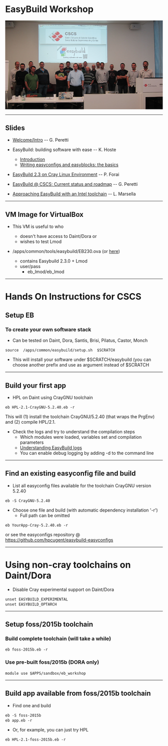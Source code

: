 # EasyBuild Workshop
![EB workshop group photo](https://raw.githubusercontent.com/eth-cscs/tools/master/easybuild/easy_cscs.jpeg)

---

## Slides

  * [Welcome/Intro](https://github.com/eth-cscs/tools/raw/master/easybuild/EasyBuild-intro-workshop-cscs.pdf)  -- G. Peretti

  * EasyBuild: building software with ease -- K. Hoste
    * [Introduction](http://users.ugent.be/~kehoste/EasyBuild-intro-CSCS_20150908.pdf)
    * [Writing easyconfigs and easyblocks: the basics](http://users.ugent.be/~kehoste/EasyBuild-basics-CSCS_20150908.pdf) 

  * [EasyBuild 2.3 on Cray Linux Environment](https://github.com/eth-cscs/tools/raw/master/easybuild/Using-EB-on-CLE-for-CSCS.pdf) -- P. Forai

  * [EasyBuild @ CSCS: Current status and roadmap](https://github.com/eth-cscs/tools/raw/master/easybuild/EasyBuild-workshop-cscs.pdf) -- G. Peretti

  * [Approaching EasyBuild with an Intel toolchain](https://github.com/eth-cscs/tools/raw/master/easybuild/ApproachingEasyBuild.pdf) -- L. Marsella

---

## VM Image for VirtualBox

  * This VM is useful to who
    * doesn't have access to Daint/Dora or 
    * wishes to test Lmod

  * /apps/common/tools/easybuild/EB230.ova (or [here](http://users.ugent.be/~kehoste/EB230.ova))
    * contains Easybuild 2.3.0 + Lmod
    * user/pass
      * eb_lmod/eb_lmod

---

# Hands On Instructions for CSCS

## Setup EB

### To create your own software stack
  * Can be tested on Daint, Dora, Santis, Brisi, Pilatus, Castor, Monch

```
source  /apps/common/easybuild/setup.sh  $SCRATCH 
```

  * This will install your software under $SCRATCH/easybuild (you can choose another prefix and use as argument instead of $SCRATCH

---

## Build your first app
   * HPL on Daint using CrayGNU toolchain

```
eb HPL-2.1-CrayGNU-5.2.40.eb -r
```

This will (1) install the toolchain CrayGNU/5.2.40 (that wraps the PrgEnv) and (2) compile HPL/2.1.
  * Check the logs and try to understand the compilation steps 
    * Which modules were loaded, variables set and compilation parameters
    * [Understanding EasyBuild logs](http://easybuild.readthedocs.org/en/latest/Logfiles.html)
    * You can enable debug logging by adding -d to the command line

---

## Find an existing easyconfig file and build
  * List all easyconfig files available for the toolchain CrayGNU version 5.2.40

```
eb -S CrayGNU-5.2.40
```

  * Choose one file and build (with automatic dependency installation '-r')
    * Full path can be omitted

```
eb YourApp-Cray-5.2.40.eb -r
```

or see the easyconfigs repository @ https://github.com/hpcugent/easybuild-easyconfigs

---

# Using non-cray toolchains on Daint/Dora 

  * Disable Cray experimental support on Daint/Dora

```
unset EASYBUILD_EXPERIMENTAL
unset EASYBUILD_OPTARCH
```

---

## Setup foss/2015b toolchain

### Build complete toolchain (will take a while)
```
eb foss-2015b.eb -r
```

### Use pre-built foss/2015b (DORA only)
```
module use $APPS/sandbox/eb_workshop
```

---

## Build app available from foss/2015b toolchain
  * Find one and build

```
eb -S foss-2015b
eb app.eb -r
```
  
  * Or, for example, you can just try HPL

```
eb HPL-2.1-foss-2015b.eb -r
```